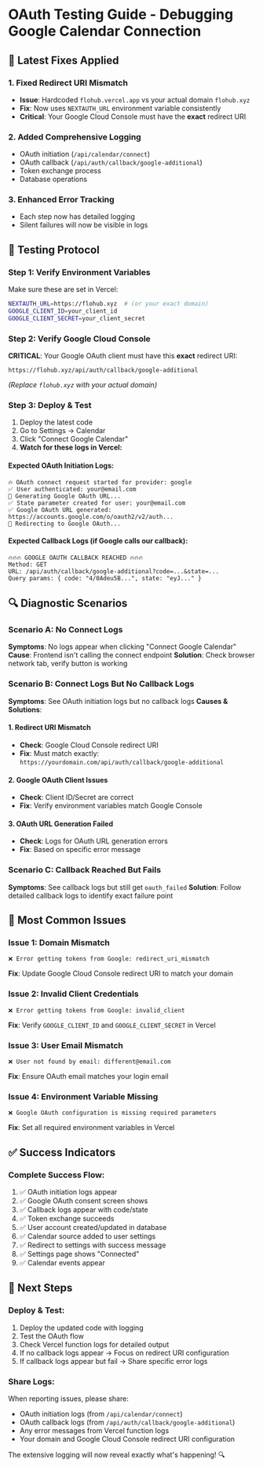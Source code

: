 # OAuth Testing Guide - Debugging Google Calendar Connection

## 🔧 **Latest Fixes Applied**

### **1. Fixed Redirect URI Mismatch**
- **Issue**: Hardcoded `flohub.vercel.app` vs your actual domain `flohub.xyz`
- **Fix**: Now uses `NEXTAUTH_URL` environment variable consistently
- **Critical**: Your Google Cloud Console must have the **exact** redirect URI

### **2. Added Comprehensive Logging**
- OAuth initiation (`/api/calendar/connect`)
- OAuth callback (`/api/auth/callback/google-additional`)
- Token exchange process
- Database operations

### **3. Enhanced Error Tracking**
- Each step now has detailed logging
- Silent failures will now be visible in logs

## 🧪 **Testing Protocol**

### **Step 1: Verify Environment Variables**
Make sure these are set in Vercel:
```bash
NEXTAUTH_URL=https://flohub.xyz  # (or your exact domain)
GOOGLE_CLIENT_ID=your_client_id
GOOGLE_CLIENT_SECRET=your_client_secret
```

### **Step 2: Verify Google Cloud Console**
**CRITICAL**: Your Google OAuth client must have this **exact** redirect URI:
```
https://flohub.xyz/api/auth/callback/google-additional
```
*(Replace `flohub.xyz` with your actual domain)*

### **Step 3: Deploy & Test**
1. Deploy the latest code
2. Go to Settings → Calendar
3. Click "Connect Google Calendar"
4. **Watch for these logs in Vercel:**

#### **Expected OAuth Initiation Logs:**
```
🔥 OAuth connect request started for provider: google
✅ User authenticated: your@email.com
🔄 Generating Google OAuth URL...
✅ State parameter created for user: your@email.com
✅ Google OAuth URL generated: https://accounts.google.com/o/oauth2/v2/auth...
🚀 Redirecting to Google OAuth...
```

#### **Expected Callback Logs (if Google calls our callback):**
```
🔥🔥🔥 GOOGLE OAUTH CALLBACK REACHED 🔥🔥🔥
Method: GET
URL: /api/auth/callback/google-additional?code=...&state=...
Query params: { code: "4/0Adeu5B...", state: "eyJ..." }
```

## 🔍 **Diagnostic Scenarios**

### **Scenario A: No Connect Logs**
**Symptoms**: No logs appear when clicking "Connect Google Calendar"
**Cause**: Frontend isn't calling the connect endpoint
**Solution**: Check browser network tab, verify button is working

### **Scenario B: Connect Logs But No Callback Logs**
**Symptoms**: See OAuth initiation logs but no callback logs
**Causes & Solutions**:

#### **1. Redirect URI Mismatch**
- **Check**: Google Cloud Console redirect URI
- **Fix**: Must match exactly: `https://yourdomain.com/api/auth/callback/google-additional`

#### **2. Google OAuth Client Issues**
- **Check**: Client ID/Secret are correct
- **Fix**: Verify environment variables match Google Console

#### **3. OAuth URL Generation Failed**
- **Check**: Logs for OAuth URL generation errors
- **Fix**: Based on specific error message

### **Scenario C: Callback Reached But Fails**
**Symptoms**: See callback logs but still get `oauth_failed`
**Solution**: Follow detailed callback logs to identify exact failure point

## 🎯 **Most Common Issues**

### **Issue 1: Domain Mismatch**
```
❌ Error getting tokens from Google: redirect_uri_mismatch
```
**Fix**: Update Google Cloud Console redirect URI to match your domain

### **Issue 2: Invalid Client Credentials**
```
❌ Error getting tokens from Google: invalid_client
```
**Fix**: Verify `GOOGLE_CLIENT_ID` and `GOOGLE_CLIENT_SECRET` in Vercel

### **Issue 3: User Email Mismatch**
```
❌ User not found by email: different@email.com
```
**Fix**: Ensure OAuth email matches your login email

### **Issue 4: Environment Variable Missing**
```
❌ Google OAuth configuration is missing required parameters
```
**Fix**: Set all required environment variables in Vercel

## ✅ **Success Indicators**

### **Complete Success Flow:**
1. ✅ OAuth initiation logs appear
2. ✅ Google OAuth consent screen shows
3. ✅ Callback logs appear with code/state
4. ✅ Token exchange succeeds
5. ✅ User account created/updated in database
6. ✅ Calendar source added to user settings
7. ✅ Redirect to settings with success message
8. ✅ Settings page shows "Connected"
9. ✅ Calendar events appear

## 🚀 **Next Steps**

### **Deploy & Test:**
1. Deploy the updated code with logging
2. Test the OAuth flow
3. Check Vercel function logs for detailed output
4. If no callback logs appear → Focus on redirect URI configuration
5. If callback logs appear but fail → Share specific error logs

### **Share Logs:**
When reporting issues, please share:
- OAuth initiation logs (from `/api/calendar/connect`)
- OAuth callback logs (from `/api/auth/callback/google-additional`)
- Any error messages from Vercel function logs
- Your domain and Google Cloud Console redirect URI configuration

The extensive logging will now reveal exactly what's happening! 🔍